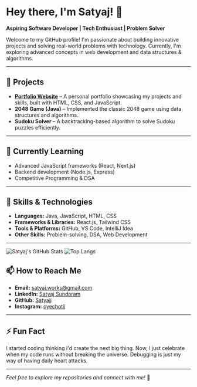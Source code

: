 # Hey there, I'm Satyaj! 👋

**Aspiring Software Developer | Tech Enthusiast | Problem Solver**

Welcome to my GitHub profile! I'm passionate about building innovative projects and solving real-world problems with technology. Currently, I'm exploring advanced concepts in web development and data structures & algorithms.

---

## 🔭 Projects

- **[Portfolio Website](https://satyajj.github.io/portfolio-website/)** – A personal portfolio showcasing my projects and skills, built with HTML, CSS, and JavaScript.
- **2048 Game (Java)** – Implemented the classic 2048 game using data structures and algorithms.
- **Sudoku Solver** – A backtracking-based algorithm to solve Sudoku puzzles efficiently.

---

## 🌱 Currently Learning

- Advanced JavaScript frameworks (React, Next.js)
- Backend development (Node.js, Express)
- Competitive Programming & DSA

---

## 🚀 Skills & Technologies

- **Languages:** Java, JavaScript, HTML, CSS
- **Frameworks & Libraries:** React.js, Tailwind CSS
- **Tools & Platforms:** GitHub, VS Code, IntelliJ Idea
- **Other Skills:** Problem-solving, DSA, Web Development

---
![Satyaj's GitHub Stats](https://github-readme-stats.vercel.app/api?username=Satyajj&show_icons=true&theme=tokyonight)
![Top Langs](https://github-readme-stats.vercel.app/api/top-langs/?username=Satyajj&layout=compact&theme=tokyonight)

## 📫 How to Reach Me

- **Email:** [satyaj.works@gmail.com](mailto\:satyaj.works@gmail.com)
- **LinkedIn:** [Satyaj Sundaram](https://www.linkedin.com/in/isatyaj)
- **GitHub:** [Satyajj](https://github.com/Satyajj)
- **Instagram:** [oyechotii](https://www.instagram.com/Oyechotii)
---

## ⚡ Fun Fact

I started coding thinking I'd create the next big thing. Now, I just celebrate when my code runs without breaking the universe. Debugging is just my way of having daily heart attacks.

---

*Feel free to explore my repositories and connect with me!* 🚀


